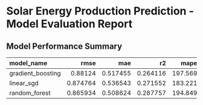 # Solar Energy Production Prediction - Model Evaluation Report


## Model Performance Summary


| model_name        |     rmse |      mae |       r2 |    mape |   fold |
|:------------------|---------:|---------:|---------:|--------:|-------:|
| gradient_boosting | 0.88124  | 0.517455 | 0.264116 | 197.569 |      3 |
| linear_sgd        | 0.874764 | 0.536543 | 0.271552 | 183.221 |      3 |
| random_forest     | 0.865934 | 0.508624 | 0.287757 | 194.849 |      3 |